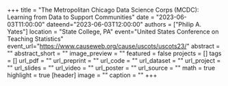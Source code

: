 +++ 
title = "The Metropolitan Chicago Data Science Corps (MCDC): Learning from Data to Support Communities" 
date = "2023-06-03T11:00:00" 
dateend="2023-06-03T12:00:00" 
authors = ["Philip A. Yates"] 
location = "State College, PA" 
event="United States Conference on Teaching Statistics" 
event_url="https://www.causeweb.org/cause/uscots/uscots23/" 
abstract = "" 
abstract_short = "" 
image_preview = "" 
featured = 
false projects = [] 
tags = [] 
url_pdf = "" 
url_preprint = "" 
url_code = "" 
url_dataset = "" 
url_project = "" 
url_slides = "" 
url_video = "" 
url_poster = "" 
url_source = "" 
math = true 
highlight = true [header] image = "" caption = "" 
+++
